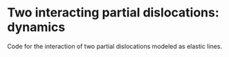 # Two interacting partial dislocations: dynamics

Code for the interaction of two partial dislocations modeled as elastic lines.
